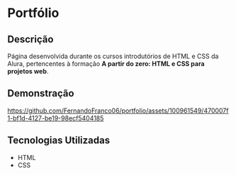 # Portfólio

## Descrição

Página desenvolvida durante os cursos introdutórios de HTML e CSS da Alura, pertencentes à formação **A partir do zero: HTML e CSS para projetos web**.

## Demonstração

https://github.com/FernandoFranco06/portfolio/assets/100961549/470007f1-bf1d-4127-be19-98ecf5404185

## Tecnologias Utilizadas

- HTML
- CSS
